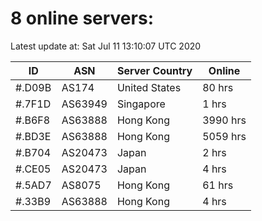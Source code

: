 # 8 online servers:

Latest update at: Sat Jul 11 13:10:07 UTC 2020

| ID | ASN | Server Country | Online |
| -- | --- | -------------- | ------ |
| #.D09B | AS174 | United States | 80 hrs |
| #.7F1D | AS63949 | Singapore | 1 hrs |
| #.B6F8 | AS63888 | Hong Kong | 3990 hrs |
| #.BD3E | AS63888 | Hong Kong | 5059 hrs |
| #.B704 | AS20473 | Japan | 2 hrs |
| #.CE05 | AS20473 | Japan | 4 hrs |
| #.5AD7 | AS8075 | Hong Kong | 61 hrs |
| #.33B9 | AS63888 | Hong Kong | 4 hrs |

